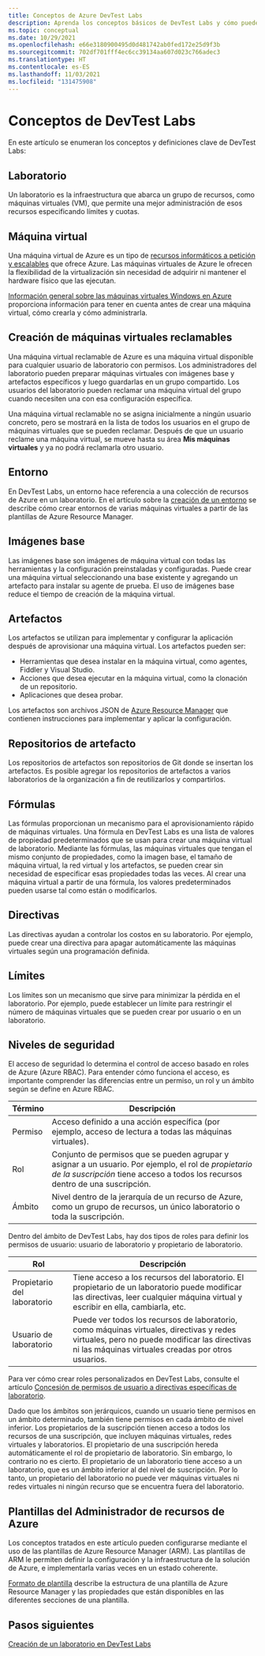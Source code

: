 ```yaml
---
title: Conceptos de Azure DevTest Labs
description: Aprenda los conceptos básicos de DevTest Labs y cómo puede facilitar la creación, la administración y la supervisión de máquinas virtuales de Azure
ms.topic: conceptual
ms.date: 10/29/2021
ms.openlocfilehash: e66e3180900495d0d481742ab0fed172e25d9f3b
ms.sourcegitcommit: 702df701fff4ec6cc39134aa607d023c766adec3
ms.translationtype: HT
ms.contentlocale: es-ES
ms.lasthandoff: 11/03/2021
ms.locfileid: "131475908"
---
```

# <a name="devtest-labs-concepts"></a>Conceptos de DevTest Labs

En este artículo se enumeran los conceptos y definiciones clave de DevTest Labs:

## <a name="lab"></a>Laboratorio
Un laboratorio es la infraestructura que abarca un grupo de recursos, como máquinas virtuales (VM), que permite una mejor administración de esos recursos especificando límites y cuotas.

## <a name="virtual-machine"></a>Máquina virtual
Una máquina virtual de Azure es un tipo de [recursos informáticos a petición y escalables](/azure/architecture/guide/technology-choices/compute-decision-tree) que ofrece Azure. Las máquinas virtuales de Azure le ofrecen la flexibilidad de la virtualización sin necesidad de adquirir ni mantener el hardware físico que las ejecutan.

[Información general sobre las máquinas virtuales Windows en Azure](../virtual-machines/windows/overview.md) proporciona información para tener en cuenta antes de crear una máquina virtual, cómo crearla y cómo administrarla.

## <a name="claimable-vm"></a>Creación de máquinas virtuales reclamables
Una máquina virtual reclamable de Azure es una máquina virtual disponible para cualquier usuario de laboratorio con permisos. Los administradores del laboratorio pueden preparar máquinas virtuales con imágenes base y artefactos específicos y luego guardarlas en un grupo compartido. Los usuarios del laboratorio pueden reclamar una máquina virtual del grupo cuando necesiten una con esa configuración específica.

Una máquina virtual reclamable no se asigna inicialmente a ningún usuario concreto, pero se mostrará en la lista de todos los usuarios en el grupo de máquinas virtuales que se pueden reclamar. Después de que un usuario reclame una máquina virtual, se mueve hasta su área **Mis máquinas virtuales** y ya no podrá reclamarla otro usuario.

## <a name="environment"></a>Entorno
En DevTest Labs, un entorno hace referencia a una colección de recursos de Azure en un laboratorio. En el artículo sobre la [creación de un entorno](./devtest-lab-create-environment-from-arm.md) se describe cómo crear entornos de varias máquinas virtuales a partir de las plantillas de Azure Resource Manager.

## <a name="base-images"></a>Imágenes base
Las imágenes base son imágenes de máquina virtual con todas las herramientas y la configuración preinstaladas y configuradas. Puede crear una máquina virtual seleccionando una base existente y agregando un artefacto para instalar su agente de prueba. El uso de imágenes base reduce el tiempo de creación de la máquina virtual.

## <a name="artifacts"></a>Artefactos
Los artefactos se utilizan para implementar y configurar la aplicación después de aprovisionar una máquina virtual. Los artefactos pueden ser:

* Herramientas que desea instalar en la máquina virtual, como agentes, Fiddler y Visual Studio.
* Acciones que desea ejecutar en la máquina virtual, como la clonación de un repositorio.
* Aplicaciones que desea probar.

Los artefactos son archivos JSON de [Azure Resource Manager](../azure-resource-manager/management/overview.md) que contienen instrucciones para implementar y aplicar la configuración.

## <a name="artifact-repositories"></a>Repositorios de artefacto
Los repositorios de artefactos son repositorios de Git donde se insertan los artefactos. Es posible agregar los repositorios de artefactos a varios laboratorios de la organización a fin de reutilizarlos y compartirlos.

## <a name="formulas"></a>Fórmulas
Las fórmulas proporcionan un mecanismo para el aprovisionamiento rápido de máquinas virtuales. Una fórmula en DevTest Labs es una lista de valores de propiedad predeterminados que se usan para crear una máquina virtual de laboratorio.
Mediante las fórmulas, las máquinas virtuales que tengan el mismo conjunto de propiedades, como la imagen base, el tamaño de máquina virtual, la red virtual y los artefactos, se pueden crear sin necesidad de especificar esas propiedades todas las veces. Al crear una máquina virtual a partir de una fórmula, los valores predeterminados pueden usarse tal como están o modificarlos.

## <a name="policies"></a>Directivas
Las directivas ayudan a controlar los costos en su laboratorio. Por ejemplo, puede crear una directiva para apagar automáticamente las máquinas virtuales según una programación definida.

## <a name="caps"></a>Límites
Los límites son un mecanismo que sirve para minimizar la pérdida en el laboratorio. Por ejemplo, puede establecer un límite para restringir el número de máquinas virtuales que se pueden crear por usuario o en un laboratorio.

## <a name="security-levels"></a>Niveles de seguridad
El acceso de seguridad lo determina el control de acceso basado en roles de Azure (Azure RBAC). Para entender cómo funciona el acceso, es importante comprender las diferencias entre un permiso, un rol y un ámbito según se define en Azure RBAC.

|Término | Descripción |
|---|---|
|Permiso|Acceso definido a una acción específica (por ejemplo, acceso de lectura a todas las máquinas virtuales).|
|Rol| Conjunto de permisos que se pueden agrupar y asignar a un usuario. Por ejemplo, el rol de *propietario de la suscripción* tiene acceso a todos los recursos dentro de una suscripción.|
|Ámbito| Nivel dentro de la jerarquía de un recurso de Azure, como un grupo de recursos, un único laboratorio o toda la suscripción.|


Dentro del ámbito de DevTest Labs, hay dos tipos de roles para definir los permisos de usuario: usuario de laboratorio y propietario de laboratorio.

|Rol | Descripción |
|---|---|
|Propietario del &nbsp; laboratorio| Tiene acceso a los recursos del laboratorio. El propietario de un laboratorio puede modificar las directivas, leer cualquier máquina virtual y escribir en ella, cambiarla, etc.|
|Usuario de laboratorio | Puede ver todos los recursos de laboratorio, como máquinas virtuales, directivas y redes virtuales, pero no puede modificar las directivas ni las máquinas virtuales creadas por otros usuarios.|

Para ver cómo crear roles personalizados en DevTest Labs, consulte el artículo [Concesión de permisos de usuario a directivas específicas de laboratorio](devtest-lab-grant-user-permissions-to-specific-lab-policies.md).

Dado que los ámbitos son jerárquicos, cuando un usuario tiene permisos en un ámbito determinado, también tiene permisos en cada ámbito de nivel inferior. Los propietarios de la suscripción tienen acceso a todos los recursos de una suscripción, que incluyen máquinas virtuales, redes virtuales y laboratorios. El propietario de una suscripción hereda automáticamente el rol de propietario de laboratorio. Sin embargo, lo contrario no es cierto. El propietario de un laboratorio tiene acceso a un laboratorio, que es un ámbito inferior al del nivel de suscripción. Por lo tanto, un propietario del laboratorio no puede ver máquinas virtuales ni redes virtuales ni ningún recurso que se encuentra fuera del laboratorio.

## <a name="azure-resource-manager-templates"></a>Plantillas del Administrador de recursos de Azure
Los conceptos tratados en este artículo pueden configurarse mediante el uso de las plantillas de Azure Resource Manager (ARM). Las plantillas de ARM le permiten definir la configuración y la infraestructura de la solución de Azure, e implementarla varias veces en un estado coherente.

[Formato de plantilla](../azure-resource-manager/templates/syntax.md#template-format) describe la estructura de una plantilla de Azure Resource Manager y las propiedades que están disponibles en las diferentes secciones de una plantilla.

## <a name="next-steps"></a>Pasos siguientes

[Creación de un laboratorio en DevTest Labs](devtest-lab-create-lab.md)